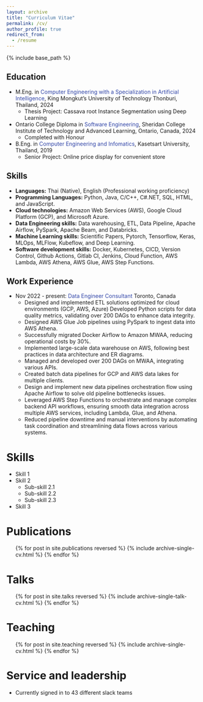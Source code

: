 ```yaml
---
layout: archive
title: "Curriculum Vitae"
permalink: /cv/
author_profile: true
redirect_from:
  - /resume
---
```


{% include base_path %}

## Education
* M.Eng. in <span style="color: #3246a8;">Computer Engineering with a Specialization in Artificial Intelligence</span>, King Mongkut’s University of Technology Thonburi, Thailand, 2024
  * Thesis Project: Cassava root Instance Segmentation using Deep Learning
* Ontario College Diploma in <span style="color: #3246a8;">Software Engineering</span>, Sheridan College Institute of Technology and Advanced Learning, Ontario, Canada, 2024
    * Completed with Honour
* B.Eng. in <span style="color: #3246a8;">Computer Engineering and Infomatics</span>, Kasetsart University, Thailand, 2019
  * Senior Project: Online price display for convenient store

## Skills
* **Languages:** Thai (Native), English (Professional working proficiency)
* **Programming Languages:** Python, Java, C/C++, C#.NET, SQL, HTML, and JavaScript.
* **Cloud technologies:** Amazon Web Services (AWS), Google Cloud Platform (GCP), and Microsoft Azure.
* **Data Engineering skills:** Data warehousing, ETL, Data Pipeline, Apache Airflow, PySpark, Apache Beam, and
Databricks.
* **Machine Learning skills:** Scientific Papers, Pytorch, Tensorflow, Keras, MLOps, MLFlow, Kubeflow, and Deep Learning.
* **Software development skills:** Docker, Kubernetes, CICD, Version Control, Github Actions, Gitlab CI, Jenkins, Cloud Function, AWS Lambda, AWS
Athena, AWS Glue, AWS Step Functions.

## Work Experience
* Nov 2022 - present: <span style="color: #3246a8;">Data Engineer Consultant</span> Toronto, Canada
  * Designed and implemented ETL solutions optimized for cloud environments (GCP, AWS, Azure)
  Developed Python scripts for data quality metrics, validating over 200 DAGs to enhance data integrity.
  * Designed AWS Glue Job pipelines using PySpark to ingest data into AWS Athena.
  * Successfully migrated Docker Airflow to Amazon MWAA, reducing operational costs by 30%.
  * Implemented large-scale data warehouse on AWS, following best practices in data architecture and ER
diagrams.
  * Managed and developed over 200 DAGs on MWAA, integrating various APIs.
  * Created batch data pipelines for GCP and AWS data lakes for multiple clients.
  * Design and implement new data pipelines orchestration flow using Apache Airflow to solve old pipeline
bottlenecks issues.
  * Leveraged AWS Step Functions to orchestrate and manage complex backend API workflows, ensuring
smooth data integration across multiple AWS services, including Lambda, Glue, and Athena.
  * Reduced pipeline downtime and manual interventions by automating task coordination and streamlining data flows across various systems.

  
Skills
======
* Skill 1
* Skill 2
  * Sub-skill 2.1
  * Sub-skill 2.2
  * Sub-skill 2.3
* Skill 3

Publications
======
  <ul>{% for post in site.publications reversed %}
    {% include archive-single-cv.html %}
  {% endfor %}</ul>
  
Talks
======
  <ul>{% for post in site.talks reversed %}
    {% include archive-single-talk-cv.html  %}
  {% endfor %}</ul>
  
Teaching
======
  <ul>{% for post in site.teaching reversed %}
    {% include archive-single-cv.html %}
  {% endfor %}</ul>
  
Service and leadership
======
* Currently signed in to 43 different slack teams
